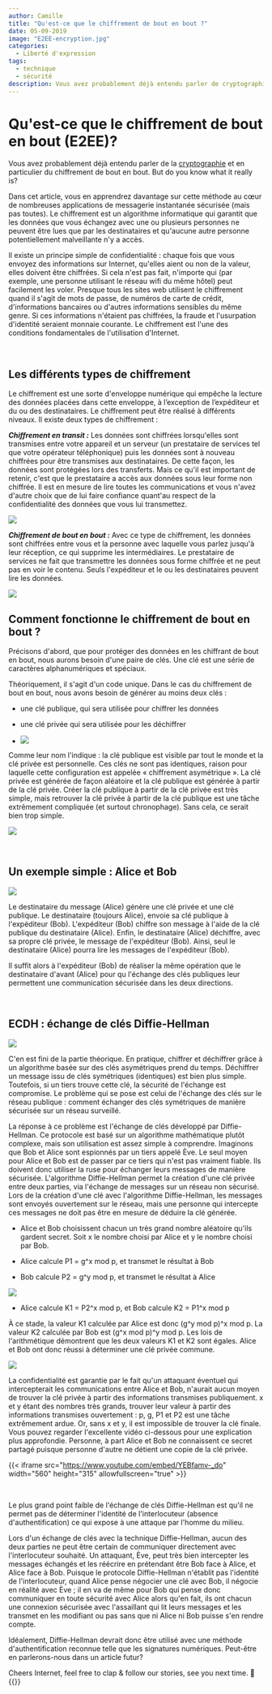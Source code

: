 ```yaml
---
author: Camille
title: "Qu'est-ce que le chiffrement de bout en bout ?"
date: 05-09-2019
image: "E2EE-encryption.jpg"
categories:
  - Liberté d'expression
tags:
  - technique
  - sécurité
description: Vous avez probablement déjà entendu parler de cryptographie et en particulier du chiffrement de bout en bout. But do you know what it really is?
---
```



# Qu'est-ce que le chiffrement de bout en bout (E2EE)?

Vous avez probablement déjà entendu parler de la [cryptographie](https://berty.tech/blog/history-cryptography/) et en particulier du chiffrement de bout en bout. But do you know what it really is?

Dans cet article, vous en apprendrez davantage sur cette méthode au cœur de nombreuses applications de messagerie instantanée sécurisée (mais pas toutes). Le chiffrement est un algorithme informatique qui garantit que les données que vous échangez avec une ou plusieurs personnes ne peuvent être lues que par les destinataires et qu'aucune autre personne potentiellement malveillante n'y a accès.

Il existe un principe simple de confidentialité : chaque fois que vous envoyez des informations sur Internet, qu'elles aient ou non de la valeur, elles doivent être chiffrées. Si cela n'est pas fait, n'importe qui (par exemple, une personne utilisant le réseau wifi du même hôtel) peut facilement les voler. Presque tous les sites web utilisent le chiffrement quand il s'agit de mots de passe, de numéros de carte de crédit, d'informations bancaires ou d'autres informations sensibles du même genre. Si ces informations n'étaient pas chiffrées, la fraude et l'usurpation d'identité seraient monnaie courante. Le chiffrement est l'une des conditions fondamentales de l'utilisation d'Internet.

</br>

## Les différents types de chiffrement

Le chiffrement est une sorte d'enveloppe numérique qui empêche la lecture des données placées dans cette enveloppe, à l’exception de l’expéditeur et du ou des destinataires. Le chiffrement peut être réalisé à différents niveaux. Il existe deux types de chiffrement :

***Chiffrement en transit :*** Les données sont chiffrées lorsqu'elles sont transmises entre votre appareil et un serveur (un prestataire de services tel que votre opérateur téléphonique) puis les données sont à nouveau chiffrées pour être transmises aux destinataires. De cette façon, les données sont protégées lors des transferts. Mais ce qu'il est important de retenir, c'est que le prestataire a accès aux données sous leur forme non chiffrée. Il est en mesure de lire toutes les communications et vous n'avez d'autre choix que de lui faire confiance quant'au respect de la confidentialité des données que vous lui transmettez.

![](image8.png)

***Chiffrement de bout en bout :*** Avec ce type de chiffrement, les données sont chiffrées entre vous et la personne avec laquelle vous parlez jusqu'à leur réception, ce qui supprime les intermédiaires. Le prestataire de services ne fait que transmettre les données sous forme chiffrée et ne peut pas en voir le contenu. Seuls l'expéditeur et le ou les destinataires peuvent lire les données.

![](image6.png)


## Comment fonctionne le chiffrement de bout en bout ?



Précisons d'abord, que pour protéger des données en les chiffrant de bout en bout, nous aurons besoin d'une paire de clés. Une clé est une série de caractères alphanumériques et spéciaux.

Théoriquement, il s'agit d'un code unique. Dans le cas du chiffrement de bout en bout, nous avons besoin de générer au moins deux clés :

- une clé publique, qui sera utilisée pour chiffrer les données

- une clé privée qui sera utilisée pour les déchiffrer
- ![](image5.png)


Comme leur nom l'indique : la clé publique est visible par tout le monde et la clé privée est personnelle. Ces clés ne sont pas identiques, raison pour laquelle cette configuration est appelée « chiffrement asymétrique ». La clé privée est générée de façon aléatoire et la clé publique est générée à partir de la clé privée. Créer la clé publique à partir de la clé privée est très simple, mais retrouver la clé privée à partir de la clé publique est une tâche extrêmement compliquée (et surtout chronophage). Sans cela, ce serait bien trop simple.

![](image1.png)

</br>

## Un exemple simple : Alice et Bob

![](image4.png)

Le destinataire du message (Alice) génère une clé privée et une clé publique. Le destinataire (toujours Alice), envoie sa clé publique à l'expéditeur (Bob). L'expéditeur (Bob) chiffre son message à l'aide de la clé publique du destinataire (Alice). Enfin, le destinataire (Alice) déchiffre, avec sa propre clé privée, le message de l'expéditeur (Bob). Ainsi, seul le destinataire (Alice) pourra lire les messages de l'expéditeur (Bob).

Il suffit alors à l'expéditeur (Bob) de réaliser la même opération que le destinataire d'avant (Alice) pour qu l'échange des clés publiques leur permettent une communication sécurisée dans les deux directions.

</br>

## ECDH : échange de clés Diffie-Hellman

![](image2.png)

C'en est fini de la partie théorique. En pratique, chiffrer et déchiffrer grâce à un algorithme basée sur des clés asymétriques prend du temps. Déchiffrer un message issu de clés symétriques (identiques) est bien plus simple. Toutefois, si un tiers trouve cette clé, la sécurité de l'échange est compromise. Le problème qui se pose est celui de l'échange des clés sur le réseau publique : comment échanger des clés symétriques de manière sécurisée sur un réseau surveillé.

La réponse à ce problème est l'échange de clés développé par Diffie-Hellman. Ce protocole est basé sur un algorithme mathématique plutôt complexe, mais son utilisation est assez simple à comprendre. Imaginons que Bob et Alice sont espionnés par un tiers appelé Ève. Le seul moyen pour Alice et Bob est de passer par ce tiers qui n'est pas vraiment fiable. Ils doivent donc utiliser la ruse pour échanger leurs messages de manière sécurisée. L'algorithme Diffie-Hellman permet la création d'une clé privée entre deux parties, via l'échange de messages sur un réseau non sécurisé. Lors de la création d'une clé avec l'algorithme Diffie-Hellman, les messages sont envoyés ouvertement sur le réseau, mais une personne qui intercepte ces messages ne doit pas être en mesure de déduire la clé générée.





-   Alice et Bob choisissent chacun un très grand nombre aléatoire qu'ils gardent secret. Soit x le nombre choisi par Alice et y le nombre choisi par Bob.

-   Alice calcule P1 = g^x mod p, et transmet le résultat à Bob

-   Bob calcule P2 = g^y mod p, et transmet le résultat à Alice

![](image10.png)

-   Alice calcule K1 = P2^x mod p, et Bob calcule K2 = P1^x mod p


À ce stade, la valeur K1 calculée par Alice est donc (g^y mod p)^x mod p. La valeur K2 calculée par Bob est (g^x mod p)^y mod p. Les lois de l'arithmétique démontrent que les deux valeurs K1 et K2 sont égales. Alice et Bob ont donc réussi à déterminer une clé privée commune.

![](image9.png)

La confidentialité est garantie par le fait qu'un attaquant éventuel qui intercepterait les communications entre Alice et Bob, n'aurait aucun moyen de trouver la clé privée à partir des informations transmises publiquement. x et y étant des nombres très grands, trouver leur valeur à partir des informations transmises ouvertement : p, g, P1 et P2 est une tâche extrêmement ardue. Or, sans x et y, il est impossible de trouver la clé finale. Vous pouvez regarder l'excellente vidéo ci-dessous pour une explication plus approfondie. Personne, à part Alice et Bob ne connaissent ce secret partagé puisque personne d'autre ne détient une copie de la clé privée.

{{< iframe src="https://www.youtube.com/embed/YEBfamv-_do" width="560" height="315" allowfullscreen="true" >}}

</br>

Le plus grand point faible de l'échange de clés Diffie-Hellman est qu'il ne permet pas de déterminer l'identité de l'interlocuteur (absence d'authentification) ce qui expose à une attaque par l'homme du milieu.

Lors d'un échange de clés avec la technique Diffie-Hellman, aucun des deux parties ne peut être certain de communiquer directement avec l'interlocuteur souhaité. Un attaquant, Ève, peut très bien intercepter les messages échangés et les réécrire en prétendant être Bob face à Alice, et Alice face à Bob. Puisque le protocole Diffie-Hellman n'établit pas l'identité de l'interlocuteur, quand Alice pense négocier une clé avec Bob, il négocie en réalité avec Ève ; il en va de même pour Bob qui pense donc communiquer en toute sécurité avec Alice alors qu'en fait, ils ont chacun une connexion sécurisée avec l'assaillant qui lit leurs messages et les transmet en les modifiant ou pas sans que ni Alice ni Bob puisse s'en rendre compte.

Idéalement, Diffie-Hellman devrait donc être utilisé avec une méthode d'authentification reconnue telle que les signatures numériques. Peut-être en parlerons-nous dans un article futur?


Cheers Internet, feel free to clap & follow our stories, see you next time. 🤫 </br>
 {{<tweet id="1143493043783372801">}}
